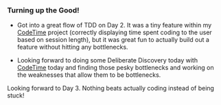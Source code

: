 ### Turning up the Good!

- Got into a great flow of TDD on Day 2. It was a tiny feature within my [CodeTime](https://github.com/liamseanbrady/code-time/blob/master/code_time_spec.rb) project (correctly displaying time spent coding to the user based on session length), but it was great fun to actually build out a feature without hitting any bottlenecks.

- Looking forward to doing some Deliberate Discovery today with [CodeTime](https://github.com/liamseanbrady/code-time) today and finding those pesky bottlenecks and working on the weaknesses that allow them to be bottlenecks.

Looking forward to Day 3. Nothing beats actually coding instead of being stuck!
